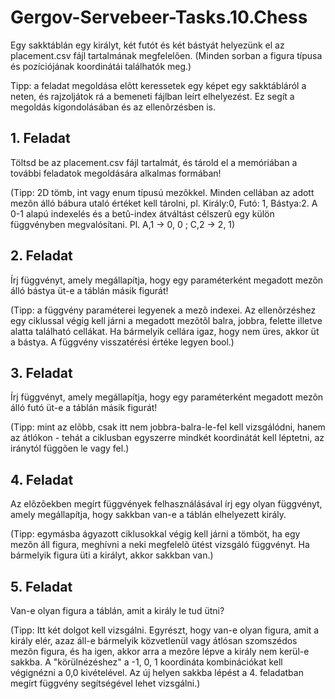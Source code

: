# Gergov-Servebeer-Tasks.10.Chess

Egy sakktáblán egy királyt, két futót és két bástyát helyezünk el az placement.csv fájl tartalmának megfelelõen.
(Minden sorban a figura típusa és pozíciójának koordinátái találhatók meg.)

Tipp: a feladat megoldása elõtt keressetek egy képet egy sakktábláról a neten, és rajzoljátok rá a bemeneti fájlban leírt elhelyezést. Ez segít a megoldás kigondolásában és az ellenõrzésben is.

## 1. Feladat
Töltsd be az placement.csv fájl tartalmát, és tárold el a memóriában a további feladatok megoldására alkalmas formában!

(Tipp: 2D tömb, int vagy enum típusú mezõkkel. Minden cellában az adott mezõn álló bábura utaló értéket kell tárolni, pl. Király:0, Futó: 1, Bástya:2. A 0-1 alapú indexelés és a betû-index átváltást célszerû egy külön függvényben megvalósítani. Pl. A,1 -> 0, 0 ; C,2 -> 2, 1)

## 2. Feladat
Írj függvényt, amely megállapítja, hogy egy paraméterként megadott mezõn álló bástya üt-e a táblán másik figurát!

(Tipp: a függvény paraméterei legyenek a mezõ indexei. Az ellenõrzéshez egy ciklussal végig kell járni a megadott mezõtõl balra, jobbra, felette illetve alatta található cellákat. Ha bármelyik cellára igaz, hogy nem üres, akkor üt a bástya. A függvény visszatérési értéke legyen bool.)

## 3. Feladat
Írj függvényt, amely megállapítja, hogy egy paraméterként megadott mezõn álló futó üt-e a táblán másik figurát!

(Tipp: mint az elõbb, csak itt nem jobbra-balra-le-fel kell vizsgálódni, hanem az átlókon - tehát a ciklusban egyszerre mindkét koordinátát kell léptetni, az iránytól függõen le vagy fel.)

## 4. Feladat
Az elõzõekben megírt függvények felhasználásával írj egy olyan függvényt, amely megállapítja, hogy sakkban van-e a táblán elhelyezett király.

(Tipp: egymásba ágyazott ciklusokkal végig kell járni a tömböt, ha egy mezõn áll figura, meghívni a neki megfelelõ ütést vizsgáló függvényt. Ha bármelyik figura üti a királyt, akkor sakkban van.)

## 5. Feladat
Van-e olyan figura a táblán, amit a király le tud ütni?

(Tipp: Itt két dolgot kell vizsgálni. Egyrészt, hogy van-e olyan figura, amit a király elér, azaz áll-e bármelyik közvetlenül vagy átlósan szomszédos mezõn figura, és ha igen, akkor arra a mezõre lépve a király nem kerül-e sakkba.
A "körülnézéshez" a -1, 0, 1 koordináta kombinációkat kell végignézni a 0,0 kivételével. Az új helyen sakkba lépést a 4. feladatban megírt függvény segítségével lehet vizsgálni.)
